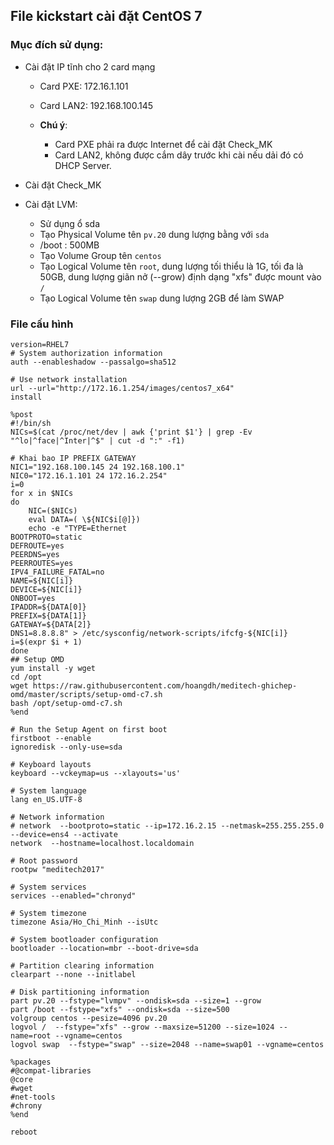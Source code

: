 ## File kickstart cài đặt CentOS 7

### Mục đích sử dụng:

- Cài đặt IP tĩnh cho 2 card mạng
	- Card PXE: 172.16.1.101
	- Card LAN2: 192.168.100.145

	- **Chú ý**: 
		- Card PXE phải ra được Internet để cài đặt Check_MK
		- Card LAN2, không được cắm dây trước khi cài nếu dải đó có DHCP Server.
		
- Cài đặt Check_MK
- Cài đặt LVM:
	- Sử dụng ổ sda
	- Tạo Physical Volume tên `pv.20` dung lượng bằng với `sda`
	- /boot : 500MB
	- Tạo Volume Group tên `centos`
	- Tạo Logical Volume tên `root`, dung lượng tối thiểu là 1G, tối đa là 50GB, dung lượng giãn nở (--grow) định dạng "xfs" được mount vào `/`
	- Tạo Logical Volume tên `swap` dung lượng 2GB để làm SWAP 

### File cấu hình

```
version=RHEL7
# System authorization information
auth --enableshadow --passalgo=sha512

# Use network installation
url --url="http://172.16.1.254/images/centos7_x64"
install

%post
#!/bin/sh
NICs=$(cat /proc/net/dev | awk {'print $1'} | grep -Ev "^lo|^face|^Inter|^$" | cut -d ":" -f1)

# Khai bao IP PREFIX GATEWAY
NIC1="192.168.100.145 24 192.168.100.1"
NIC0="172.16.1.101 24 172.16.2.254"
i=0
for x in $NICs
do
	NIC=($NICs)
	eval DATA=( \${NIC$i[@]})	
	echo -e "TYPE=Ethernet
BOOTPROTO=static
DEFROUTE=yes
PEERDNS=yes
PEERROUTES=yes
IPV4_FAILURE_FATAL=no
NAME=${NIC[i]}
DEVICE=${NIC[i]}
ONBOOT=yes
IPADDR=${DATA[0]}
PREFIX=${DATA[1]}
GATEWAY=${DATA[2]}
DNS1=8.8.8.8" > /etc/sysconfig/network-scripts/ifcfg-${NIC[i]}
i=$(expr $i + 1)
done
## Setup OMD
yum install -y wget
cd /opt
wget https://raw.githubusercontent.com/hoangdh/meditech-ghichep-omd/master/scripts/setup-omd-c7.sh
bash /opt/setup-omd-c7.sh
%end

# Run the Setup Agent on first boot
firstboot --enable
ignoredisk --only-use=sda

# Keyboard layouts
keyboard --vckeymap=us --xlayouts='us'

# System language
lang en_US.UTF-8

# Network information
# network  --bootproto=static --ip=172.16.2.15 --netmask=255.255.255.0 --device=ens4 --activate
network  --hostname=localhost.localdomain

# Root password
rootpw "meditech2017"

# System services
services --enabled="chronyd"

# System timezone
timezone Asia/Ho_Chi_Minh --isUtc

# System bootloader configuration
bootloader --location=mbr --boot-drive=sda

# Partition clearing information
clearpart --none --initlabel

# Disk partitioning information
part pv.20 --fstype="lvmpv" --ondisk=sda --size=1 --grow
part /boot --fstype="xfs" --ondisk=sda --size=500
volgroup centos --pesize=4096 pv.20
logvol /  --fstype="xfs" --grow --maxsize=51200 --size=1024 --name=root --vgname=centos
logvol swap  --fstype="swap" --size=2048 --name=swap01 --vgname=centos

%packages
#@compat-libraries
@core
#wget
#net-tools
#chrony
%end

reboot
```